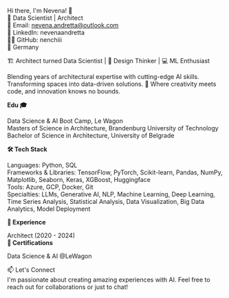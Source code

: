 Hi there, I'm Nevena! 👋  
🚀 Data Scientist | Architect  
📧 Email: nevena.andretta@outlook.com  
🔗 LinkedIn: nevenaandretta  
👨‍💻 GitHub: nenchiii  
📍 Germany  

🏗️ Architect turned Data Scientist | 🧠 Design Thinker | 💻 ML Enthusiast

Blending years of architectural expertise with cutting-edge AI skills. 
Transforming spaces into data-driven solutions. 
🚀 Where creativity meets code, and innovation knows no bounds.
  
**Edu 🎓**  
  
Data Science & AI Boot Camp, Le Wagon  
Masters of Science in Architecture, Brandenburg University of Technology  
Bachelor of Science in Architecture, University of Belgrade  
  
**🛠️ Tech Stack**
  
Languages: Python, SQL  
Frameworks & Libraries: TensorFlow, PyTorch, Scikit-learn, Pandas, NumPy, Matplotlib, Seaborn, Keras, XGBoost, Huggingface  
Tools: Azure, GCP, Docker, Git  
Specialties: LLMs, Generative AI, NLP, Machine Learning, Deep Learning, Time Series Analysis, Statistical Analysis, Data Visualization, Big Data Analytics, Model Deployment  
  
**🌟 Experience**
  
Architect (2020 - 2024)  
**📜 Certifications**  
  
Data Science & AI @LeWagon  
  
📫 Let's Connect  
I'm passionate about creating amazing experiences with AI. Feel free to reach out for collaborations or just to chat!
